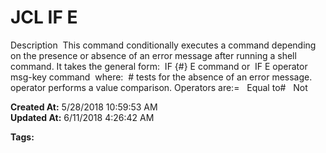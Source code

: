 # JCL IF  E

Description  This command conditionally executes a command depending on the presence or absence of an error message after running a shell command. It takes the general form:  IF {#} E command or  IF E operator msg-key command  where:  # tests for the absence of an error message. operator performs a value comparison. Operators are:=   Equal to#   Not  

**Created At:** 5/28/2018 10:59:53 AM  
**Updated At:** 6/11/2018 4:26:42 AM  

**Tags:**
<badge text='jcl' vertical='middle' />
